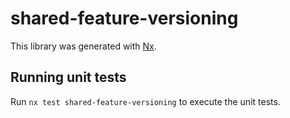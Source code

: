 # shared-feature-versioning

This library was generated with [Nx](https://nx.dev).

## Running unit tests

Run `nx test shared-feature-versioning` to execute the unit tests.
